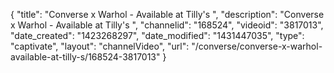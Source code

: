 {
    "title": "Converse x Warhol - Available at Tilly's ",
    "description": "Converse x Warhol - Available at Tilly's ",
    "channelid": "168524",
    "videoid": "3817013",
    "date_created": "1423268297",
    "date_modified": "1431447035",
    "type": "captivate",
    "layout": "channelVideo",
    "url": "\/converse\/converse-x-warhol-available-at-tilly-s\/168524-3817013"
}